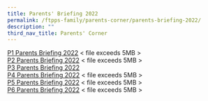 ```yaml
---
title: Parents' Briefing 2022
permalink: /ftpps-family/parents-corner/parents-briefing-2022/
description: ""
third_nav_title: Parents' Corner
---
```

[P1 Parents Briefing 2022](https://firsttoapayohpri.moe.edu.sg/qql/slot/u735/FTPPS%20Family/Parents%20Corner/Parents%20e-Briefing%202022/E-BRIEFING%20FOR%20PARENTS%202022_MASTER%20COPY_P1_website.pdf)  < file exceeds 5MB >
<br>
[P2 Parents Briefing 2022](https://firsttoapayohpri.moe.edu.sg/qql/slot/u735/FTPPS%20Family/Parents%20Corner/Parents%20e-Briefing%202022/E-BRIEFING%20FOR%20PARENTS%202022_MASTER%20COPY_P2_website.pdf) < file exceeds 5MB >
<br>
[P3 Parents Briefing 2022](/files/E-BRIEFING%20FOR%20PARENTS%202022_MASTER%20COPY_P3_Website.pdf)
<br>
[P4 Parents Briefing 2022](https://firsttoapayohpri.moe.edu.sg/qql/slot/u735/FTPPS%20Family/Parents%20Corner/Parents%20e-Briefing%202022/E-BRIEFING%20FOR%20PARENTS%202022_MASTER%20COPY_P4_Website.pdf)  < file exceeds 5MB >
<br>
[P5 Parents Briefing 2022](https://firsttoapayohpri.moe.edu.sg/qql/slot/u735/FTPPS%20Family/Parents%20Corner/Parents%20e-Briefing%202022/E-BRIEFING%20FOR%20PARENTS%202022_MASTER%20COPY_P5_Website.pdf)  < file exceeds 5MB >
<br>
[P6 Parents Briefing 2022](https://firsttoapayohpri.moe.edu.sg/qql/slot/u735/FTPPS%20Family/Parents%20Corner/Parents%20e-Briefing%202022/E-BRIEFING%20FOR%20PARENTS%202022_MASTER%20COPY_P6_Website.pdf) < file exceeds 5MB >